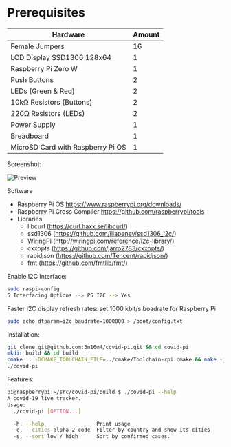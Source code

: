# Prerequisites
| Hardware                          | Amount 
|-----------------------------------|--------
| Female Jumpers                    | 16     
| LCD Display SSD1306 128x64        | 1      
| Raspberry Pi Zero W               | 1      
| Push Buttons                      | 2      
| LEDs (Green & Red)                | 2      
| 10kΩ Resistors (Buttons)          | 2      
| 220Ω Resistors (LEDs)             | 2      
| Power Supply                      | 1      
| Breadboard                        | 1      
| MicroSD Card with Raspberry Pi OS | 1      

Screenshot:

![Preview](img/Screenshot.png)

Software

*   Raspberry Pi OS https://www.raspberrypi.org/downloads/
*   Raspberry Pi Cross Compiler https://github.com/raspberrypi/tools
*   Libraries:
    -   libcurl (https://curl.haxx.se/libcurl/)
    -   ssd1306 (https://github.com/iliapenev/ssd1306_i2c/)
    -   WiringPi (http://wiringpi.com/reference/i2c-library/)
    -   cxxopts (https://github.com/jarro2783/cxxopts/)
    -   rapidjson (https://github.com/Tencent/rapidjson/)
    -   fmt (https://github.com/fmtlib/fmt/)

Enable I2C Interface:

``` bash
sudo raspi-config
5 Interfacing Options --> P5 I2C --> Yes
```

Faster I2C display refresh rates:
set 1000 kbit/s boadrate for Raspberry Pi

``` bash
sudo echo dtparam=i2c_baudrate=1000000 > /boot/config.txt
```

Installation:

``` bash
git clone git@github.com:3n16m4/covid-pi.git && cd covid-pi
mkdir build && cd build
cmake .. -DCMAKE_TOOLCHAIN_FILE=../cmake/Toolchain-rpi.cmake && make -j
./covid-pi
```

Features:

``` bash
pi@raspberrypi:~/src/covid-pi/build $ ./covid-pi --help
A covid-19 live tracker.
Usage:
  ./covid-pi [OPTION...]

  -h, --help                 Print usage
  -c, --cities alpha-2 code  Filter by country and show its cities
  -s, --sort low / high      Sort by confirmed cases.
```
